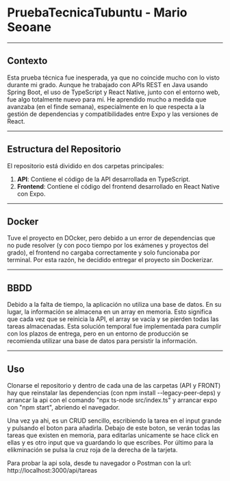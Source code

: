 # PruebaTecnicaTubuntu - Mario Seoane

---

## Contexto

Esta prueba técnica fue inesperada, ya que no coincide mucho con lo visto durante mi grado. Aunque he trabajado con APIs REST en Java usando Spring Boot, el uso de TypeScript y React Native, junto con el entorno web, fue algo totalmente nuevo para mí. He aprendido mucho a medida que avanzaba (en el finde semana), especialmente en lo que respecta a la gestión de dependencias y compatibilidades entre Expo y las versiones de React.

---

## Estructura del Repositorio

El repositorio está dividido en dos carpetas principales:

1. **API**: Contiene el código de la API desarrollada en TypeScript.
2. **Frontend**: Contiene el código del frontend desarrollado en React Native con Expo.

---

## Docker

Tuve el proyecto en DOcker, pero debido a un error de dependencias que no pude resolver (y con poco tiempo por los exámenes y proyectos del grado), el frontend no cargaba correctamente y solo funcionaba por terminal. Por esta razón, he decidido entregar el proyecto sin Dockerizar.

---

## BBDD
Debido a la falta de tiempo, la aplicación no utiliza una base de datos. En su lugar, la información se almacena en un array en memoria. Esto significa que cada vez que se reinicia la API, el array se vacía y se pierden todas las tareas almacenadas. Esta solución temporal fue implementada para cumplir con los plazos de entrega, pero en un entorno de producción se recomienda utilizar una base de datos para persistir la información.

---

## Uso

Clonarse el repositorio y dentro de cada una de las carpetas (API y FRONT) hay que reinstalar las dependencias (con npm install --legacy-peer-deps) y arrancar la api con el comando "npx ts-node src/index.ts" y arrancar expo con "npm start", abriendo el navegador.

Una vez ya ahi, es un CRUD sencillo, escribiendo la tarea en el input grande y pulsando el boton para añadirla. Debajo de este boton, se verán todas las tareas que existen en memoria, para editarlas unicamente se hace click en ellas y es otro input que va guardando lo que escribes. Por último para la elikminación se pulsa la cruz roja de la derecha de la tarjeta.

Para probar la api sola, desde tu navegador o Postman con la url: http://localhost:3000/api/tareas


